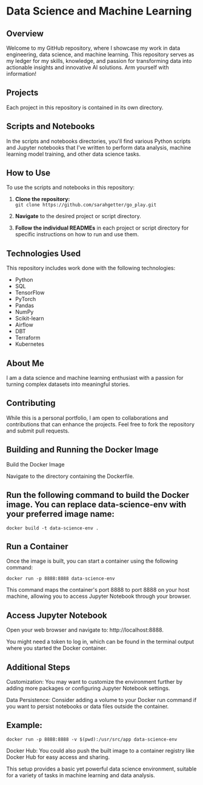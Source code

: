 # Data Science and Machine Learning 

## Overview  

Welcome to my GitHub repository, where I showcase my work in data engineering, data science, and machine learning. This repository serves as my ledger for my skills, knowledge, and passion for transforming data into actionable insights and innovative AI solutions.  Arm yourself with information!

## Projects  

Each project in this repository is contained in its own directory.  

## Scripts and Notebooks  

In the scripts and notebooks directories, you'll find various Python scripts and Jupyter notebooks that I've written to perform data analysis, machine learning model training, and other data science tasks.  

## How to Use  

To use the scripts and notebooks in this repository:  

1. **Clone the repository:**  
   `git clone https://github.com/sarahgetter/go_play.git`  

2. **Navigate** to the desired project or script directory.  

3. **Follow the individual READMEs** in each project or script directory for specific instructions on how to run and use them.  

## Technologies Used  

This repository includes work done with the following technologies:  

- Python  
- SQL  
- TensorFlow  
- PyTorch  
- Pandas  
- NumPy  
- Scikit-learn  
- Airflow  
- DBT  
- Terraform  
- Kubernetes

## About Me  

I am a data science and machine learning enthusiast with a passion for turning complex datasets into meaningful stories.

## Contributing  

While this is a personal portfolio, I am open to collaborations and contributions that can enhance the projects. Feel free to fork the repository and submit pull requests.

## Building and Running the Docker Image

Build the Docker Image

Navigate to the directory containing the Dockerfile.

## Run the following command to build the Docker image. You can replace data-science-env with your preferred image name:

`docker build -t data-science-env .`

## Run a Container

Once the image is built, you can start a container using the following command:

`docker run -p 8888:8888 data-science-env`

This command maps the container's port 8888 to port 8888 on your host machine, allowing you to access Jupyter Notebook through your browser.

## Access Jupyter Notebook

Open your web browser and navigate to: http://localhost:8888.

You might need a token to log in, which can be found in the terminal output where you started the Docker container.

## Additional Steps

Customization: You may want to customize the environment further by adding more packages or configuring Jupyter Notebook settings.

Data Persistence: Consider adding a volume to your Docker run command if you want to persist notebooks or data files outside the container. 

## Example:

`docker run -p 8888:8888 -v $(pwd):/usr/src/app data-science-env`

Docker Hub: You could also push the built image to a container registry like Docker Hub for easy access and sharing.

This setup provides a basic yet powerful data science environment, suitable for a variety of tasks in machine learning and data analysis.
